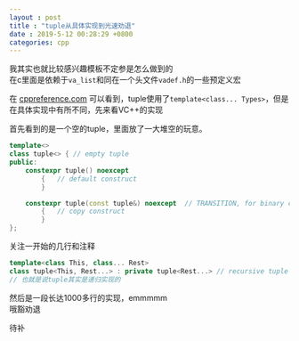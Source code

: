 ```yaml
---
layout : post
title : "tuple从具体实现到光速劝退"
date : 2019-5-12 00:28:29 +0800
categories: cpp
---
```


我其实也就比较感兴趣模板不定参是怎么做到的  
在c里面是依赖于`va_list`和同在一个头文件`vadef.h`的一些预定义宏  
  
在 <a href = "https://zh.cppreference.com/w/cpp/utility/tuple">cppreference.com</a> 可以看到，tuple使用了`template<class... Types>`，但是在具体实现中有所不同，先来看VC++的实现  

首先看到的是一个空的tuple，里面放了一大堆空的玩意。
```cpp
template<>
class tuple<> {	// empty tuple
public:
	constexpr tuple() noexcept
		{	// default construct
		}

	constexpr tuple(const tuple&) noexcept	// TRANSITION, for binary compatibility
		{	// copy construct
		}
};
```
关注一开始的几行和注释
```cpp
template<class This, class... Rest>
class tuple<This, Rest...> : private tuple<Rest...> // recursive tuple definition
// 也就是说tuple其实是递归实现的
```
然后是一段长达1000多行的实现，emmmmm  
哦豁劝退  
  
  
待补


